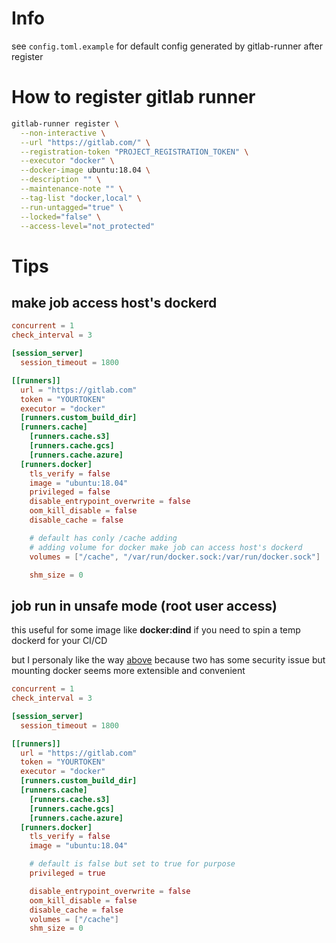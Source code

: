 # Info

see `config.toml.example` for default config generated by gitlab-runner after register

# How to register gitlab runner

```bash
gitlab-runner register \
  --non-interactive \
  --url "https://gitlab.com/" \
  --registration-token "PROJECT_REGISTRATION_TOKEN" \
  --executor "docker" \
  --docker-image ubuntu:18.04 \
  --description "" \
  --maintenance-note "" \
  --tag-list "docker,local" \
  --run-untagged="true" \
  --locked="false" \
  --access-level="not_protected"
```

# Tips

## **make job access host's dockerd**

```toml
concurrent = 1
check_interval = 3

[session_server]
  session_timeout = 1800

[[runners]]
  url = "https://gitlab.com"
  token = "YOURTOKEN"
  executor = "docker"
  [runners.custom_build_dir]
  [runners.cache]
    [runners.cache.s3]
    [runners.cache.gcs]
    [runners.cache.azure]
  [runners.docker]
    tls_verify = false
    image = "ubuntu:18.04"
    privileged = false
    disable_entrypoint_overwrite = false
    oom_kill_disable = false
    disable_cache = false

    # default has conly /cache adding
    # adding volume for docker make job can access host's dockerd
    volumes = ["/cache", "/var/run/docker.sock:/var/run/docker.sock"]

    shm_size = 0
```

## **job run in unsafe mode (root user access)**

this useful for some image like **docker:dind** if you need to spin a temp dockerd for your CI/CD

but I personaly like the way [above](#make-job-access-hosts-dockerd) because two has some security issue but mounting docker seems more extensible and convenient

```toml
concurrent = 1
check_interval = 3

[session_server]
  session_timeout = 1800

[[runners]]
  url = "https://gitlab.com"
  token = "YOURTOKEN"
  executor = "docker"
  [runners.custom_build_dir]
  [runners.cache]
    [runners.cache.s3]
    [runners.cache.gcs]
    [runners.cache.azure]
  [runners.docker]
    tls_verify = false
    image = "ubuntu:18.04"

    # default is false but set to true for purpose
    privileged = true

    disable_entrypoint_overwrite = false
    oom_kill_disable = false
    disable_cache = false
    volumes = ["/cache"]
    shm_size = 0
```
